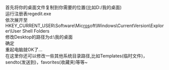 <p>首先将你的桌面文件复制到你需要的位置(比如D:/我的桌面)<br />运行注册表regedit.exe<br />依次展开至<br />HKEY_CURRENT_USER\Software\Mic<a class="channel_keylink" href="http://www.91wp.com/netbar/Special/router/Index.html" target="_blank">ros</a>oft\Windows\CurrentVersion\Explorer\User Shell Folders<br />修改Desktop的路径为d:\我的桌面<br />确定<br />重起电脑就OK了...<br />在这里你还可以修改一些其他系统目录路径,比如Templates(临时文件)，sendto(发送到)，favorites(收藏夹)等等~</p>